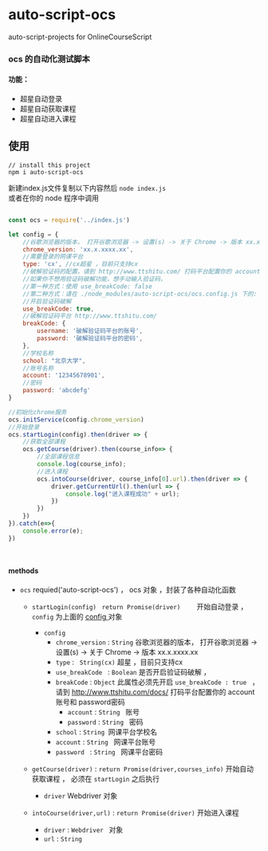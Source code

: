 # auto-script-ocs
auto-script-projects  for  OnlineCourseScript


### ocs 的自动化测试脚本
#### 功能：
- 超星自动登录
- 超星自动获取课程
- 超星自动进入课程

## 使用
```
// install this project
npm i auto-script-ocs
```

新建index.js文件复制以下内容然后 `node index.js`    
或者在你的 node 程序中调用

```javascript

const ocs = require('../index.js')

let config = {
	//谷歌浏览器的版本， 打开谷歌浏览器 -> 设置(s) -> 关于 Chrome -> 版本 xx.x.xxxx.xx
	chrome_version: 'xx.x.xxxx.xx',
	//需要登录的网课平台
	type: 'cx', //cx超星 ，目前只支持cx
	//破解验证码的配置，请到 http://www.ttshitu.com/ 打码平台配置你的 account账号和 password密码
	//如果你不想用验证码破解功能，想手动输入验证码，
	//第一种方式：使用 use_breakCode: false
	//第二种方式：请在 ./node_modules/auto-script-ocs/ocs.config.js 下的:  平台类型.login.use_breakCode 设置为 false
	//开启验证码破解
	use_breakCode: true,
	//破解验证码平台 http://www.ttshitu.com/
	breakCode: {
		username: '破解验证码平台的账号',
		password: '破解验证码平台的密码',
	},
	//学校名称
	school: "北京大学",
	//账号名称
	account: '12345678901',
	//密码
	password: 'abcdefg'
}

//初始化chrome服务
ocs.initService(config.chrome_version)
//开始登录
ocs.startLogin(config).then(driver => {
	//获取全部课程
	ocs.getCourse(driver).then(course_info=> {
		//全部课程信息
		console.log(course_info);
		//进入课程
		ocs.intoCourse(driver, course_info[0].url).then(driver => {
			driver.getCurrentUrl().then(url => {
				console.log("进入课程成功" + url);
			})
		})
	})
}).catch(e=>{
	console.error(e);
})
 



```


#### methods

- `ocs`   requied('auto-script-ocs') ， ocs 对象 ，封装了各种自动化函数

  - `startLogin(config) `  `return Promise(driver)    `   开始自动登录 ，  `config` 为上面的 [config ](#config ) 对象

    - `config`
      - `chrome_version` :  `String`     谷歌浏览器的版本， 打开谷歌浏览器 -> 设置(s) -> 关于 Chrome -> 版本 xx.x.xxxx.xx
      - `type`  :  ` String(cx)`        超星 ，目前只支持cx
      - `use_breakCode `  : `Boolean`       是否开启验证码破解 ，
      - `breakCode` : `Object`       此属性必须先开启 `use_breakCode : true `     ，请到 http://www.ttshitu.com/docs/ 打码平台配置你的 account账号和 password密码
        - `account`   : `String ` 账号
        - `password`  : `String `  密码
      - `school` : `String `网课平台学校名
      - `account`  : `String ` 网课平台账号
      - `password ` : `String ` 网课平台密码

  - `getCourse(driver)` : `return Promise(driver,courses_info)`  开始自动获取课程 ， 必须在 `startLogin` 之后执行

    - `driver` Webdriver 对象 

  - `intoCourse(driver,url)` : `return Promise(driver)`  开始进入课程

    - `driver` :  `Webdriver ` 对象 
    - `url` : `String`

    


